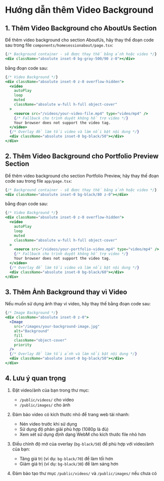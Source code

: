 # Hướng dẫn thêm Video Background

## 1. Thêm Video Background cho AboutUs Section

Để thêm video background cho section AboutUs, hãy thay thế đoạn code sau trong file `components/homesessionabout/page.tsx`:

```jsx
{/* Background container - sẽ được thay thế bằng ảnh hoặc video */}
<div className="absolute inset-0 bg-gray-500/90 z-0"></div>
```

bằng đoạn code sau:

```jsx
{/* Video Background */}
<div className="absolute inset-0 z-0 overflow-hidden">
  <video 
    autoPlay 
    loop 
    muted 
    className="absolute w-full h-full object-cover"
  >
    <source src="/videos/your-video-file.mp4" type="video/mp4" />
    {/* Fallback cho trình duyệt không hỗ trợ video */}
    Your browser does not support the video tag.
  </video>
  {/* Overlay để làm tối video và làm nổi bật nội dung */}
  <div className="absolute inset-0 bg-black/50"></div>
</div>
```

## 2. Thêm Video Background cho Portfolio Preview Section

Để thêm video background cho section Portfolio Preview, hãy thay thế đoạn code sau trong file `app/page.tsx`:

```jsx
{/* Background container - sẽ được thay thế bằng ảnh hoặc video */}
<div className="absolute inset-0 bg-black/80 z-0"></div>
```

bằng đoạn code sau:

```jsx
{/* Video Background */}
<div className="absolute inset-0 z-0 overflow-hidden">
  <video 
    autoPlay 
    loop 
    muted 
    className="absolute w-full h-full object-cover"
  >
    <source src="/videos/your-portfolio-video.mp4" type="video/mp4" />
    {/* Fallback cho trình duyệt không hỗ trợ video */}
    Your browser does not support the video tag.
  </video>
  {/* Overlay để làm tối video và làm nổi bật nội dung */}
  <div className="absolute inset-0 bg-black/60"></div>
</div>
```

## 3. Thêm Ảnh Background thay vì Video

Nếu muốn sử dụng ảnh thay vì video, hãy thay thế bằng đoạn code sau:

```jsx
{/* Image Background */}
<div className="absolute inset-0 z-0">
  <Image
    src="/images/your-background-image.jpg"
    alt="Background"
    fill
    className="object-cover"
    priority
  />
  {/* Overlay để làm tối ảnh và làm nổi bật nội dung */}
  <div className="absolute inset-0 bg-black/50"></div>
</div>
```

## 4. Lưu ý quan trọng

1. Đặt video/ảnh của bạn trong thư mục:
   - `/public/videos/` cho video
   - `/public/images/` cho ảnh

2. Đảm bảo video có kích thước nhỏ để trang web tải nhanh:
   - Nén video trước khi sử dụng
   - Sử dụng độ phân giải phù hợp (1080p là đủ)
   - Xem xét sử dụng định dạng WebM cho kích thước file nhỏ hơn

3. Điều chỉnh độ mờ của overlay (`bg-black/50`) để phù hợp với video/ảnh của bạn:
   - Tăng giá trị (ví dụ: `bg-black/70`) để làm tối hơn
   - Giảm giá trị (ví dụ: `bg-black/30`) để làm sáng hơn

4. Đảm bảo tạo thư mục `/public/videos/` và `/public/images/` nếu chưa có
